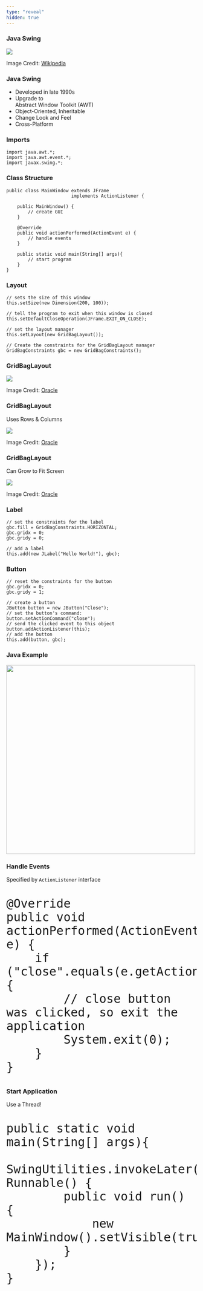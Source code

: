 ```yaml
---
type: "reveal"
hidden: true
---
```

<section>
    <h3>Java Swing</h3>
    <img class="plain stretch" src="/cc410/images/9/410_9_swing.png">
    <p class="imagecredit">Image Credit: <a href="https://commons.wikimedia.org/w/index.php?title=File:Gui-widgets.png&oldid=458387263">Wikipedia</a></p>
</section>
<section>
    <h3>Java Swing</h3>
    <ul>
        <li>Developed in late 1990s</li>
        <li>Upgrade to<br>
            Abstract Window Toolkit (AWT)</li>
        <li>Object-Oriented, Inheritable</li>
        <li>Change Look and Feel</li>
        <li>Cross-Platform</li>
    </ul>
</section>
<section>
    <h3>Imports</h3>
    <pre class="java"><code>import java.awt.*;
import java.awt.event.*;
import javax.swing.*;</code></pre>
</section>
<section>
    <h3>Class Structure</h3>
    <pre class="java stretch"><code>public class MainWindow extends JFrame 
                        implements ActionListener {<br>
    public MainWindow() {
        // create GUI
    }<br>
    @Override
    public void actionPerformed(ActionEvent e) {
        // handle events
    }<br>
    public static void main(String[] args){
        // start program
    }
}</code></pre>
</section>
<section>
    <h3>Layout</h3>
    <pre class="java stretch"><code>// sets the size of this window
this.setSize(new Dimension(200, 100));<br>
// tell the program to exit when this window is closed
this.setDefaultCloseOperation(JFrame.EXIT_ON_CLOSE);<br>
// set the layout manager
this.setLayout(new GridBagLayout());<br>
// Create the constraints for the GridBagLayout manager
GridBagConstraints gbc = new GridBagConstraints();</code></pre>
</section>
<section>
    <h3>GridBagLayout</h3>
    <img class="plain stretch" src="/cc410/images/9/410_9_gridbag1.png">
    <p class="imagecredit">Image Credit: <a href="https://docs.oracle.com/javase/tutorial/uiswing/layout/gridbag.html">Oracle</a></p>
</section>
<section>
    <h3>GridBagLayout</h3>
    <p>Uses Rows & Columns</p>
    <img class="plain stretch" src="/cc410/images/9/410_9_gridbag2.jpg">
    <p class="imagecredit">Image Credit: <a href="https://docs.oracle.com/javase/tutorial/uiswing/layout/gridbag.html">Oracle</a></p>
</section>
<section>
    <h3>GridBagLayout</h3>
    <p>Can Grow to Fit Screen</p>
    <img class="plain stretch" src="/cc410/images/9/410_9_gridbag3.png">
    <p class="imagecredit">Image Credit: <a href="https://docs.oracle.com/javase/tutorial/uiswing/layout/gridbag.html">Oracle</a></p>
</section>
<section>
    <h3>Label</h3>
    <pre class="java"><code>// set the constraints for the label
gbc.fill = GridBagConstraints.HORIZONTAL;
gbc.gridx = 0;
gbc.gridy = 0;<br>
// add a label
this.add(new JLabel("Hello World!"), gbc);</code></pre>
</section>
<section>
    <h3>Button</h3>
    <pre class="java stretch"><code>// reset the constraints for the button
gbc.gridx = 0;
gbc.gridy = 1;<br>
// create a button 
JButton button = new JButton("Close");
// set the button's command:
button.setActionCommand("close");
// send the clicked event to this object
button.addActionListener(this);
// add the button
this.add(button, gbc);</code></pre>
</section>
<section>
    <h3>Java Example</h3>
    <img class="plain" width="500px" src="/cc410/images/9/410_9_javahello.png">
</section>
<section>
    <h3>Handle Events</h3>
    <p>Specified by <code>ActionListener</code> interface</code></p>
    <pre class="java" style="font-size: 37px"><code>@Override
public void actionPerformed(ActionEvent e) {
    if ("close".equals(e.getActionCommand())) {
        // close button was clicked, so exit the application
        System.exit(0);
    }
}</code></pre>
</section>
<section>
    <h3>Start Application</h3>
    <p>Use a Thread!</p>
    <pre class="java" style="font-size: 37px"><code>public static void main(String[] args){
    SwingUtilities.invokeLater(new Runnable() {
        public void run() {
            new MainWindow().setVisible(true);
        }
    });
}</code></pre>
</section>